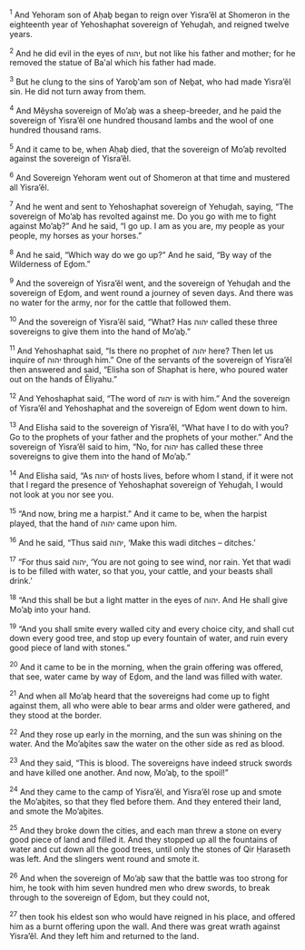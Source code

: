 <sup>1</sup> And Yehoram son of Aḥaḇ began to reign over Yisra’ĕl at Shomeron in the eighteenth year of Yehoshaphat sovereign of Yehuḏah, and reigned twelve years.

<sup>2</sup> And he did evil in the eyes of יהוה, but not like his father and mother; for he removed the statue of Ba‛al which his father had made.

<sup>3</sup> But he clung to the sins of Yaroḇ‛am son of Neḇat, who had made Yisra’ĕl sin. He did not turn away from them.

<sup>4</sup> And Mĕysha sovereign of Mo’aḇ was a sheep-breeder, and he paid the sovereign of Yisra’ĕl one hundred thousand lambs and the wool of one hundred thousand rams.

<sup>5</sup> And it came to be, when Aḥaḇ died, that the sovereign of Mo’aḇ revolted against the sovereign of Yisra’ĕl.

<sup>6</sup> And Sovereign Yehoram went out of Shomeron at that time and mustered all Yisra’ĕl.

<sup>7</sup> And he went and sent to Yehoshaphat sovereign of Yehuḏah, saying, “The sovereign of Mo’aḇ has revolted against me. Do you go with me to fight against Mo’aḇ?” And he said, “I go up. I am as you are, my people as your people, my horses as your horses.”

<sup>8</sup> And he said, “Which way do we go up?” And he said, “By way of the Wilderness of Eḏom.”

<sup>9</sup> And the sovereign of Yisra’ĕl went, and the sovereign of Yehuḏah and the sovereign of Eḏom, and went round a journey of seven days. And there was no water for the army, nor for the cattle that followed them.

<sup>10</sup> And the sovereign of Yisra’ĕl said, “What? Has יהוה called these three sovereigns to give them into the hand of Mo’aḇ.”

<sup>11</sup> And Yehoshaphat said, “Is there no prophet of יהוה here? Then let us inquire of יהוה through him.” One of the servants of the sovereign of Yisra’ĕl then answered and said, “Elisha son of Shaphat is here, who poured water out on the hands of Ĕliyahu.”

<sup>12</sup> And Yehoshaphat said, “The word of יהוה is with him.” And the sovereign of Yisra’ĕl and Yehoshaphat and the sovereign of Eḏom went down to him.

<sup>13</sup> And Elisha said to the sovereign of Yisra’ĕl, “What have I to do with you? Go to the prophets of your father and the prophets of your mother.” And the sovereign of Yisra’ĕl said to him, “No, for יהוה has called these three sovereigns to give them into the hand of Mo’aḇ.”

<sup>14</sup> And Elisha said, “As יהוה of hosts lives, before whom I stand, if it were not that I regard the presence of Yehoshaphat sovereign of Yehuḏah, I would not look at you nor see you.

<sup>15</sup> “And now, bring me a harpist.” And it came to be, when the harpist played, that the hand of יהוה came upon him.

<sup>16</sup> And he said, “Thus said יהוה, ‘Make this wadi ditches – ditches.’

<sup>17</sup> “For thus said יהוה, ‘You are not going to see wind, nor rain. Yet that wadi is to be filled with water, so that you, your cattle, and your beasts shall drink.’

<sup>18</sup> “And this shall be but a light matter in the eyes of יהוה. And He shall give Mo’aḇ into your hand.

<sup>19</sup> “And you shall smite every walled city and every choice city, and shall cut down every good tree, and stop up every fountain of water, and ruin every good piece of land with stones.”

<sup>20</sup> And it came to be in the morning, when the grain offering was offered, that see, water came by way of Eḏom, and the land was filled with water.

<sup>21</sup> And when all Mo’aḇ heard that the sovereigns had come up to fight against them, all who were able to bear arms and older were gathered, and they stood at the border.

<sup>22</sup> And they rose up early in the morning, and the sun was shining on the water. And the Mo’aḇites saw the water on the other side as red as blood.

<sup>23</sup> And they said, “This is blood. The sovereigns have indeed struck swords and have killed one another. And now, Mo’aḇ, to the spoil!”

<sup>24</sup> And they came to the camp of Yisra’ĕl, and Yisra’ĕl rose up and smote the Mo’aḇites, so that they fled before them. And they entered their land, and smote the Mo’aḇites.

<sup>25</sup> And they broke down the cities, and each man threw a stone on every good piece of land and filled it. And they stopped up all the fountains of water and cut down all the good trees, until only the stones of Qir Ḥaraseth was left. And the slingers went round and smote it.

<sup>26</sup> And when the sovereign of Mo’aḇ saw that the battle was too strong for him, he took with him seven hundred men who drew swords, to break through to the sovereign of Eḏom, but they could not,

<sup>27</sup> then took his eldest son who would have reigned in his place, and offered him as a burnt offering upon the wall. And there was great wrath against Yisra’ĕl. And they left him and returned to the land.


